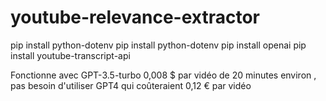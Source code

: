 # youtube-relevance-extractor
pip install python-dotenv
pip install python-dotenv
pip install openai
pip install youtube-transcript-api

Fonctionne avec GPT-3.5-turbo  0,008 $ par vidéo de 20 minutes environ , pas besoin d'utiliser GPT4 qui coûteraient 0,12 € par vidéo
